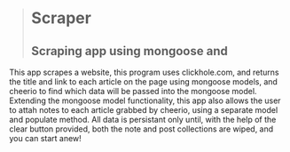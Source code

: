 > # Scraper
>## Scraping app using mongoose and 

This app scrapes a website, this program uses clickhole.com, and returns the title and link to each article on the page using mongoose models, and cheerio to find which data will be passed into the mongoose model. Extending the mongoose model functionality, this app also allows the user to attah notes to each article grabbed by cheerio, using a separate model and populate method. All data is persistant only until, with the help of the clear button provided, both the note and post collections are wiped, and you can start anew!


